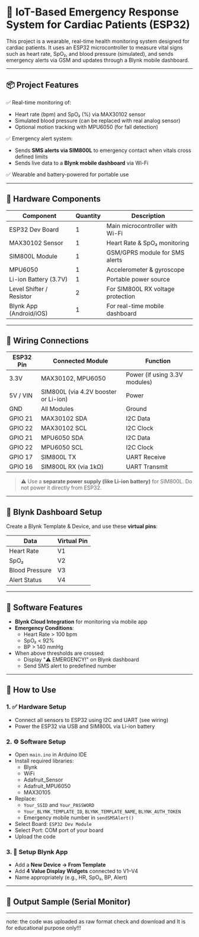 # 💓 IoT-Based Emergency Response System for Cardiac Patients (ESP32)

This project is a wearable, real-time health monitoring system designed for cardiac patients. It uses an ESP32 microcontroller to measure vital signs such as heart rate, SpO₂, and blood pressure (simulated), and sends emergency alerts via GSM and updates through a Blynk mobile dashboard.

---

## 📦 Project Features

✅ Real-time monitoring of:
- Heart rate (bpm) and SpO₂ (%) via MAX30102 sensor  
- Simulated blood pressure (can be replaced with real analog sensor)  
- Optional motion tracking with MPU6050 (for fall detection)  

✅ Emergency alert system:
- Sends **SMS alerts via SIM800L** to emergency contact when vitals cross defined limits  
- Sends live data to a **Blynk mobile dashboard** via Wi-Fi  

✅ Wearable and battery-powered for portable use

---

## 🧰 Hardware Components

| Component        | Quantity | Description                        |
|------------------|----------|------------------------------------|
| ESP32 Dev Board  | 1        | Main microcontroller with Wi-Fi    |
| MAX30102 Sensor  | 1        | Heart Rate & SpO₂ monitoring       |
| SIM800L Module   | 1        | GSM/GPRS module for SMS alerts     |
| MPU6050          | 1        | Accelerometer & gyroscope          |
| Li-ion Battery (3.7V) | 1    | Portable power source              |
| Level Shifter / Resistor | 2 | For SIM800L RX voltage protection |
| Blynk App (Android/iOS) | 1 | For real-time mobile dashboard     |

---

## 🔌 Wiring Connections

| ESP32 Pin | Connected Module | Function       |
|-----------|------------------|----------------|
| 3.3V      | MAX30102, MPU6050 | Power (if using 3.3V modules) |
| 5V / VIN  | SIM800L (via 4.2V booster or Li-ion) | Power |
| GND       | All Modules       | Ground         |
| GPIO 21   | MAX30102 SDA      | I2C Data       |
| GPIO 22   | MAX30102 SCL      | I2C Clock      |
| GPIO 21   | MPU6050 SDA       | I2C Data       |
| GPIO 22   | MPU6050 SCL       | I2C Clock      |
| GPIO 17   | SIM800L TX        | UART Receive   |
| GPIO 16   | SIM800L RX (via 1kΩ) | UART Transmit  |

> ⚠️ Use a **separate power supply (like Li-ion battery)** for SIM800L. Do not power it directly from ESP32.

---

## 📱 Blynk Dashboard Setup

Create a Blynk Template & Device, and use these **virtual pins**:

| Data            | Virtual Pin |
|------------------|-------------|
| Heart Rate       | V1          |
| SpO₂             | V2          |
| Blood Pressure   | V3          |
| Alert Status     | V4          |

---

## 📲 Software Features

- **Blynk Cloud Integration** for monitoring via mobile app
- **Emergency Conditions**:
  - Heart Rate > 100 bpm
  - SpO₂ < 92%
  - BP > 140 mmHg
- When above thresholds are crossed:
  - Display "⚠️ EMERGENCY!" on Blynk dashboard
  - Send SMS alert to predefined number

---

## 🚀 How to Use

### 1. ✅ Hardware Setup
- Connect all sensors to ESP32 using I2C and UART (see wiring)
- Power the ESP32 via USB and SIM800L via Li-ion battery

### 2. ⚙️ Software Setup
- Open `main.ino` in Arduino IDE
- Install required libraries:
  - Blynk
  - WiFi
  - Adafruit_Sensor
  - Adafruit_MPU6050
  - MAX30105
- Replace:
  - `Your_SSID` and `Your_PASSWORD`
  - `Your_BLYNK_TEMPLATE_ID`, `BLYNK_TEMPLATE_NAME`, `BLYNK_AUTH_TOKEN`
  - Emergency mobile number in `sendSMSAlert()`
- Select Board: `ESP32 Dev Module`
- Select Port: COM port of your board
- Upload the code

### 3. 📱 Setup Blynk App
- Add a **New Device → From Template**
- Add **4 Value Display Widgets** connected to V1–V4
- Name appropriately (e.g., HR, SpO₂, BP, Alert)

---

## 🧪 Output Sample (Serial Monitor)
---
note: the code was uploaded as raw format check and download and It is for educational purpose only!!!

